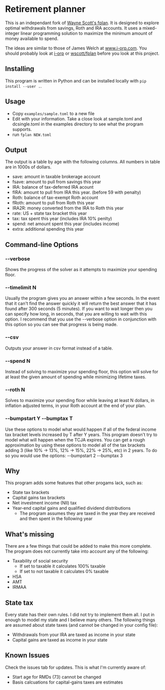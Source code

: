 # Retirement planner

This is an independant fork of [Wayne Scott's fplan](https://www.github.com/wscott/fplan). It is designed to explore optimal withdrawals from savings, Roth and IRA accounts. It uses a mixed-integer linear programming solution to maximize the minimum amount of money available to spend.

The ideas are similar to those of James Welch at www.i-orp.com.  You should probably look at [i-orp](https://www.i-orp.com) or [wscott/fplan](https://www.github.com/wscott/fplan) before you look at this project.

## Installing

This program is written in Python and can be installed locally with
`pip install --user .`.

## Usage

* Copy `examples/sample.toml` to a new file
* Edit with your information.  Take a close look at sample.toml and dcsingle.toml in the examples directory to see what the program supports.
* run `fplan NEW.toml`

## Output

The output is a table by age with the following columns. All numbers
in table are in 1000s of dollars.

* save: amount in taxable brokerage account
* fsave: amount to pull from savings this year
* IRA: balance of tax-deferred IRA acount
* fIRA: amount to pull from IRA this year. (before 59 with penalty)
* Roth: balance of tax-exempt Roth account
* fRoth: amount to pull from Roth this year
* IRA2R: money converted from the IRA to Roth this year
* rate: US + state tax bracket this year
* tax: tax spent this year (includes IRA 10% penlty)
* spend: net amount spent this year (includes income)
* extra: additional spending this year

## Command-line Options

### --verbose
Shows the progress of the solver as it attempts to maximize your spending floor.

### --timelimit N
Usually the program gives you an answer within a few seconds.  In the event that it can't find the answer quickly it will return the best answer that it has found after 300 seconds (5 minutes).  If you want to wait longer then you can specify how long, in seconds, that you are willing to wait with this option.  I recommend that you use the --verbose option in conjunction with this option so you can see that progress is being made.

### --csv
Outputs your answer in csv format instead of a table.

### --spend N
Instead of solving to maximize your spending floor, this option will solve for at least the given amount of spending while minimizing lifetime taxes.

### --roth N
Solves to maximize your spending floor while leaving at least N dollars, in inflation adjusted terms, in your Roth account at the end of your plan.

### --bumpstart Y --bumptax T
Use these options to model what would happen if all of the federal income tax bracket levels increased by T after Y years.  This program doesn't try to model what will happen when the TCJA expires.  You can get a rough approximation by using these options to model all of the tax brackets adding 3 (like 10% -> 13%, 12% -> 15%, 22% -> 25%, etc) in 2 years.  To do so you would use the options: --bumpstart 2 --bumptax 3

## Why
This program adds some features that other progams lack, such as:
* State tax brackets
* Capital gains tax brackets
* Net investment income (NII) tax
* Year-end capital gains and qualified dividend distributions
    * The program assumes they are taxed in the year they are received and then spent in the following year

## What's missing
There are a few things that could be added to make this more complete.  The program does not currently take into account any of the following:
* Taxability of social security
    * If set to taxable it calculates 100% taxable
    * If set to not taxable it calculates 0% taxable
* HSA
* AMT
* IRMAA

## State tax
Every state has their own rules.  I did not try to implement them all.  I put in enough to model my state and I believe many others.  The following things are assumed about state taxes (and cannot be changed in your config file):
* Withdrawals from your IRA are taxed as income in your state
* Capital gains are taxed as income in your state

## Known Issues
Check the issues tab for updates.  This is what I'm currently aware of:
* Start age for RMDs (73) cannot be changed
* Basis calcuations for capital-gains taxes are estimates
